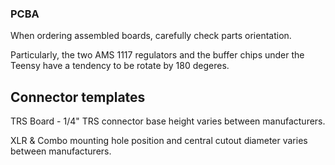 ### PCBA
When ordering assembled boards, carefully check parts orientation.

Particularly, the two AMS 1117 regulators and the buffer chips under the Teensy have a tendency to be rotate by 180 degeres. 

## Connector templates
TRS Board - 1/4" TRS connector base height varies between manufacturers.

XLR & Combo mounting hole position and central cutout diameter varies between manufacturers.
